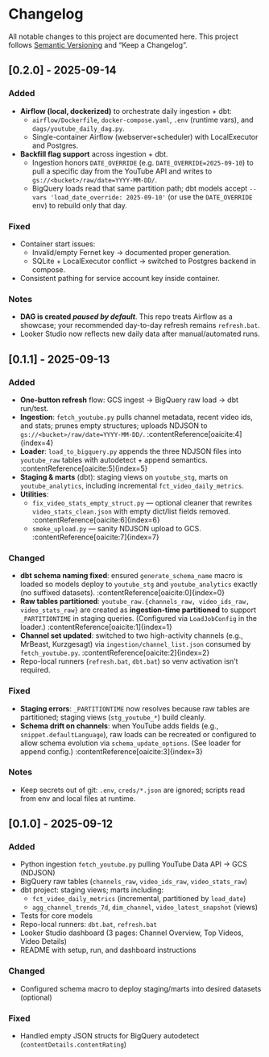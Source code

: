 # Changelog
All notable changes to this project are documented here.
This project follows [Semantic Versioning](https://semver.org/) and “Keep a Changelog”.

## [0.2.0] - 2025-09-14
### Added
- **Airflow (local, dockerized)** to orchestrate daily ingestion + dbt:
  - `airflow/Dockerfile`, `docker-compose.yaml`, `.env` (runtime vars), and `dags/youtube_daily_dag.py`.
  - Single-container Airflow (webserver+scheduler) with LocalExecutor and Postgres.
- **Backfill flag support** across ingestion + dbt.
  - Ingestion honors `DATE_OVERRIDE` (e.g. `DATE_OVERRIDE=2025-09-10`) to pull a specific day from the YouTube API and writes to `gs://<bucket>/raw/date=YYYY-MM-DD/`.
  - BigQuery loads read that same partition path; dbt models accept `--vars 'load_date_override: 2025-09-10'` (or use the `DATE_OVERRIDE` env) to rebuild only that day.

### Fixed
- Container start issues:
  - Invalid/empty Fernet key → documented proper generation.
  - SQLite + LocalExecutor conflict → switched to Postgres backend in compose.
- Consistent pathing for service account key inside container.

### Notes
- **DAG is created _paused by default_**. This repo treats Airflow as a showcase; your recommended day-to-day refresh remains `refresh.bat`.
- Looker Studio now reflects new daily data after manual/automated runs.

## [0.1.1] - 2025-09-13
### Added
- **One-button refresh** flow: GCS ingest → BigQuery raw load → dbt run/test.
- **Ingestion**: `fetch_youtube.py` pulls channel metadata, recent video ids, and stats; prunes empty structures; uploads NDJSON to `gs://<bucket>/raw/date=YYYY-MM-DD/`. :contentReference[oaicite:4]{index=4}
- **Loader**: `load_to_bigquery.py` appends the three NDJSON files into `youtube_raw` tables with autodetect + append semantics. :contentReference[oaicite:5]{index=5}
- **Staging & marts** (dbt): staging views on `youtube_stg`, marts on `youtube_analytics`, including incremental `fct_video_daily_metrics`.
- **Utilities**:
  - `fix_video_stats_empty_struct.py` — optional cleaner that rewrites `video_stats_clean.json` with empty dict/list fields removed. :contentReference[oaicite:6]{index=6}
  - `smoke_upload.py` — sanity NDJSON upload to GCS. :contentReference[oaicite:7]{index=7}

### Changed
- **dbt schema naming fixed**: ensured `generate_schema_name` macro is loaded so models deploy to `youtube_stg` and `youtube_analytics` exactly (no suffixed datasets). :contentReference[oaicite:0]{index=0}
- **Raw tables partitioned**: `youtube_raw.{channels_raw, video_ids_raw, video_stats_raw}` are created as **ingestion-time partitioned** to support `_PARTITIONTIME` in staging queries. (Configured via `LoadJobConfig` in the loader.) :contentReference[oaicite:1]{index=1}
- **Channel set updated**: switched to two high-activity channels (e.g., MrBeast, Kurzgesagt) via `ingestion/channel_list.json` consumed by `fetch_youtube.py`. :contentReference[oaicite:2]{index=2}
- Repo-local runners (`refresh.bat`, `dbt.bat`) so venv activation isn’t required.

### Fixed
- **Staging errors**: `_PARTITIONTIME` now resolves because raw tables are partitioned; staging views (`stg_youtube_*`) build cleanly.
- **Schema drift on channels**: when YouTube adds fields (e.g., `snippet.defaultLanguage`), raw loads can be recreated or configured to allow schema evolution via `schema_update_options`. (See loader for append config.) :contentReference[oaicite:3]{index=3}

### Notes
- Keep secrets out of git: `.env`, `creds/*.json` are ignored; scripts read from env and local files at runtime.


## [0.1.0] - 2025-09-12
### Added
- Python ingestion `fetch_youtube.py` pulling YouTube Data API → GCS (NDJSON)
- BigQuery raw tables (`channels_raw`, `video_ids_raw`, `video_stats_raw`)
- dbt project: staging views; marts including:
  - `fct_video_daily_metrics` (incremental, partitioned by `load_date`)
  - `agg_channel_trends_7d`, `dim_channel`, `video_latest_snapshot` (views)
- Tests for core models
- Repo-local runners: `dbt.bat`, `refresh.bat`
- Looker Studio dashboard (3 pages: Channel Overview, Top Videos, Video Details)
- README with setup, run, and dashboard instructions

### Changed
- Configured schema macro to deploy staging/marts into desired datasets (optional)

### Fixed
- Handled empty JSON structs for BigQuery autodetect (`contentDetails.contentRating`)
